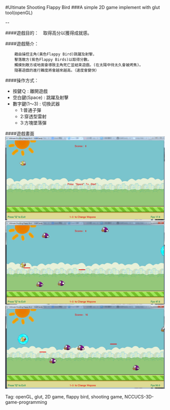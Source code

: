 #Ultimate Shooting Flappy Bird
###A simple 2D game implement with glut tool(openGL)

--

####遊戲目的：　取得高分以獲得成就感。

####遊戲簡介：
    
        藉由操控主角(黃色Flappy Bird)跳躍及射擊，
        擊落敵方(紫色Flappy Birds)以取得分數。
        觸摸到敵方或地面會導致主角死亡並結束遊戲。(在太陽中待太久會被烤焦)。
        隨著遊戲的進行難度將會越來越高。（速度會變快）


####操作方式：
- 按鍵Ｑ : 離開遊戲
- 空白鍵(Space) : 跳躍及射擊
- 數字鍵(1～3)  : 切換武器
   - 1:普通子彈
   - 2:穿透型雷射
   - 3:方塊墜落彈

####遊戲畫面
![img](demo/demo1.JPG)
![img](demo/demo3.JPG)
![img](demo/demo2.JPG)

Tag: openGL, glut, 2D game, flappy bird, shooting game, NCCUCS-3D-game-programming
